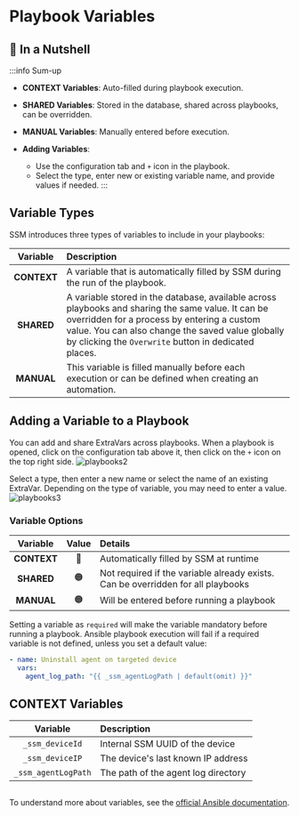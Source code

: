 # Playbook Variables

## 🌰 In a Nutshell

:::info Sum-up
- **CONTEXT Variables**: Auto-filled during playbook execution.
- **SHARED Variables**: Stored in the database, shared across playbooks, can be overridden.
- **MANUAL Variables**: Manually entered before execution.

- **Adding Variables**:
    - Use the configuration tab and `+` icon in the playbook.
    - Select the type, enter new or existing variable name, and provide values if needed.
:::

## Variable Types

SSM introduces three types of variables to include in your playbooks:

|  Variable   | Description                                                                                                                                                                                                                                                                           |
|:-----------:|:--------------------------------------------------------------------------------------------------------------------------------------------------------------------------------------------------------------------------------------------------------------------------------------|
| **CONTEXT** | A variable that is automatically filled by SSM during the run of the playbook.                                                                                                                                                                                                        |
| **SHARED**  | A variable stored in the database, available across playbooks and sharing the same value. It can be overridden for a process by entering a custom value. You can also change the saved value globally by clicking the `Overwrite` button in dedicated places. |
| **MANUAL**  | This variable is filled manually before each execution or can be defined when creating an automation.                                                                                                                                                                                        |

## Adding a Variable to a Playbook

You can add and share ExtraVars across playbooks. When a playbook is opened, click on the configuration tab above it, then click on the `+` icon on the top right side.
![playbooks2](/playbooks-2.png)

Select a type, then enter a new name or select the name of an existing ExtraVar. Depending on the type of variable, you may need to enter a value.
![playbooks3](/playbooks-3.png)

### Variable Options

|  Variable   |      Value       | Details                                                                        |
|:-----------:|:----------------:|:-------------------------------------------------------------------------------|
| **CONTEXT** |   :red_circle:   | Automatically filled by SSM at runtime                                         |
| **SHARED**  | :orange_circle:  | Not required if the variable already exists. Can be overridden for all playbooks |
| **MANUAL**  | :orange_circle:  | Will be entered before running a playbook                                      |

Setting a variable as `required` will make the variable mandatory before running a playbook. Ansible playbook execution will fail if a required variable is not defined, unless you set a default value:

```yaml
- name: Uninstall agent on targeted device
  vars:
    agent_log_path: "{{ _ssm_agentLogPath | default(omit) }}"
```

## CONTEXT Variables

|  Variable         | Description                           |
|:-----------------:|:--------------------------------------|
| `_ssm_deviceId`   | Internal SSM UUID of the device       |
| `_ssm_deviceIP`   | The device's last known IP address    |
| `_ssm_agentLogPath` | The path of the agent log directory  |

## 

To understand more about variables, see the [official Ansible documentation](https://docs.ansible.com/ansible/latest/playbook_guide/playbooks_variables.html).

